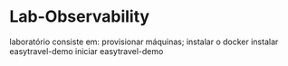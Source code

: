 # Lab-Observability
 laboratório consiste em: provisionar máquinas; instalar o docker instalar easytravel-demo iniciar easytravel-demo
